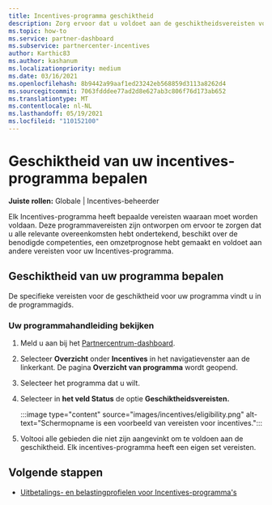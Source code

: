 ```yaml
---
title: Incentives-programma geschiktheid
description: Zorg ervoor dat u voldoet aan de geschiktheidsvereisten voor het incentives-programma. Dit proces omvat het controleren van geschiktheid in uw programmahandleiding.
ms.topic: how-to
ms.service: partner-dashboard
ms.subservice: partnercenter-incentives
author: Karthic83
ms.author: kashanum
ms.localizationpriority: medium
ms.date: 03/16/2021
ms.openlocfilehash: 8b9442a99aaf1ed23242eb568859d3113a8262d4
ms.sourcegitcommit: 7063fdddee77ad2d8e627ab3c806f76d173ab652
ms.translationtype: MT
ms.contentlocale: nl-NL
ms.lasthandoff: 05/19/2021
ms.locfileid: "110152100"
---
```

# <a name="determine-your-incentives-program-eligibility"></a>Geschiktheid van uw incentives-programma bepalen

**Juiste rollen:** Globale | Incentives-beheerder

Elk Incentives-programma heeft bepaalde vereisten waaraan moet worden voldaan. Deze programmavereisten zijn ontworpen om ervoor te zorgen dat u alle relevante overeenkomsten hebt ondertekend, beschikt over de benodigde competenties, een omzetprognose hebt gemaakt en voldoet aan andere vereisten voor uw Incentives-programma.

## <a name="determining-your-program-eligibility"></a>Geschiktheid van uw programma bepalen

De specifieke vereisten voor de geschiktheid voor uw programma vindt u in de programmagids. 

### <a name="to-see-your-program-guide"></a>Uw programmahandleiding bekijken

1. Meld u aan bij het [Partnercentrum-dashboard](https://partner.microsoft.com/dashboard/).

2. Selecteer **Overzicht** onder **Incentives** in het navigatievenster aan de linkerkant. De pagina **Overzicht van programma** wordt geopend.

3. Selecteer het programma dat u wilt.

4. Selecteer in **het veld Status** de optie **Geschiktheidsvereisten.**

   :::image type="content" source="images/incentives/eligibility.png" alt-text="Schermopname is een voorbeeld van vereisten voor incentives.":::

5. Voltooi alle gebieden die niet zijn aangevinkt om te voldoen aan de geschiktheid. Elk incentives-programma heeft een eigen set vereisten.

## <a name="next-steps"></a>Volgende stappen

- [Uitbetalings- en belastingprofielen voor Incentives-programma's](incentives-create-and-manage-your-payout-and-tax-profiles.md)
